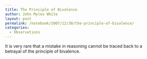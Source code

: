 ```yaml
---
title: The Principle of Bivalence
author: John Myles White
layout: post
permalink: /notebook/2007/12/30/the-principle-of-bivalence/
categories:
  - Observations
---
```


It is very rare that a mistake in reasoning cannot be traced back to a betrayal of the principle of bivalence.
